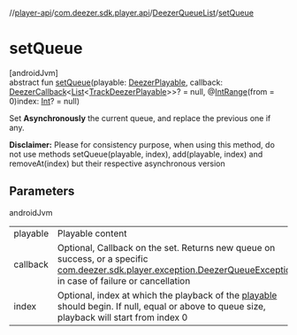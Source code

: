 //[player-api](../../../index.md)/[com.deezer.sdk.player.api](../index.md)/[DeezerQueueList](index.md)/[setQueue](set-queue.md)

# setQueue

[androidJvm]\
abstract fun [setQueue](set-queue.md)(playable: [DeezerPlayable](../../com.deezer.sdk.player.model/-deezer-playable/index.md), callback: [DeezerCallback](../../../../../common-api/common-api/com.deezer.sdk.common/-deezer-callback/index.md)&lt;[List](https://kotlinlang.org/api/latest/jvm/stdlib/kotlin.collections/-list/index.html)&lt;[TrackDeezerPlayable](../../com.deezer.sdk.player.model/-track-deezer-playable/index.md)&gt;&gt;? = null, @[IntRange](https://developer.android.com/reference/kotlin/androidx/annotation/IntRange.html)(from = 0)index: [Int](https://kotlinlang.org/api/latest/jvm/stdlib/kotlin/-int/index.html)? = null)

Set **Asynchronously** the current queue, and replace the previous one if any.

**Disclaimer:** Please for consistency purpose, when using this method, do not use methods setQueue(playable, index), add(playable, index) and removeAt(index) but their respective asynchronous version

## Parameters

androidJvm

| | |
|---|---|
| playable | Playable content |
| callback | Optional, Callback on the set. Returns new queue on success, or a specific [com.deezer.sdk.player.exception.DeezerQueueException](../../com.deezer.sdk.player.exception/-deezer-queue-exception/index.md) in case of failure or cancellation |
| index | Optional, index at which the playback of the [playable](set-queue.md) should begin. If null, equal or above to queue size, playback will start from index 0 |
